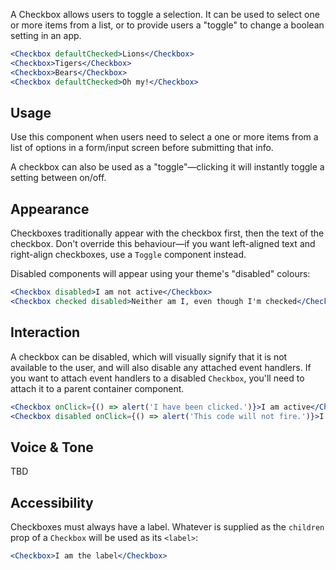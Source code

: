 A Checkbox allows users to toggle a selection. It can be used to select one or more items from a list, or to provide users a "toggle" to change a boolean setting in an app.

```jsx
<Checkbox defaultChecked>Lions</Checkbox>
<Checkbox>Tigers</Checkbox>
<Checkbox>Bears</Checkbox>
<Checkbox defaultChecked>Oh my!</Checkbox>
```

## Usage

Use this component when users need to select a one or more items from a list of options in a form/input screen before submitting that info.

A checkbox can also be used as a "toggle"—clicking it will instantly toggle a setting between on/off.

## Appearance

Checkboxes traditionally appear with the checkbox first, then the text of the checkbox. Don't override this behaviour—if you want left-aligned text and right-align checkboxes, use a `Toggle` component instead.

Disabled components will appear using your theme's "disabled" colours:

```jsx
<Checkbox disabled>I am not active</Checkbox>
<Checkbox checked disabled>Neither am I, even though I'm checked</Checkbox>
```

## Interaction

A checkbox can be disabled, which will visually signify that it is not available to the user, and will also disable any attached event handlers. If you want to attach event handlers to a disabled `Checkbox`, you'll need to attach it to a parent container component.

```jsx
<Checkbox onClick={() => alert('I have been clicked.')}>I am active</Checkbox>
<Checkbox disabled onClick={() => alert('This code will not fire.')}>I am not active</Checkbox>
```

## Voice & Tone

TBD

## Accessibility

Checkboxes must always have a label. Whatever is supplied as the `children` prop of a `Checkbox` will be used as its `<label>`:

```jsx
<Checkbox>I am the label</Checkbox>
```
